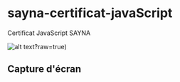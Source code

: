 # sayna-certificat-javaScript

Certificat JavaScript SAYNA

![alt text]([https://github.com/bricio-imbiki/sayna-certificat-javaScript/blob/main/sayna-javaScript-certificat.png)?raw=true)
## Capture d'écran

